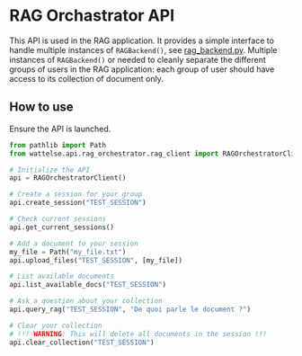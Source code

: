 # RAG Orchastrator API

This API is used in the RAG application. It provides a simple interface to handle multiple instances of `RAGBackend()`, see [rag_backend.py](../chatbot/backend/rag_backend.py). Multiple instances of `RAGBackend()` or needed to cleanly separate the different groups of users in the RAG application: each group of user should have access to its collection of document only.

## How to use

Ensure the API is launched.

```python
from pathlib import Path
from wattelse.api.rag_orchestrator.rag_client import RAGOrchestratorClient

# Initialize the API
api = RAGOrchestratorClient()

# Create a session for your group
api.create_session("TEST_SESSION")

# Check current sessions
api.get_current_sessions()

# Add a document to your session
my_file = Path("my_file.txt")
api.upload_files("TEST_SESSION", [my_file])

# List available documents
api.list_available_docs("TEST_SESSION")

# Ask a question about your collection
api.query_rag("TEST_SESSION", "De quoi parle le document ?")

# Clear your collection
# !!! WARNING: This will delete all documents in the session !!!
api.clear_collection("TEST_SESSION")
```